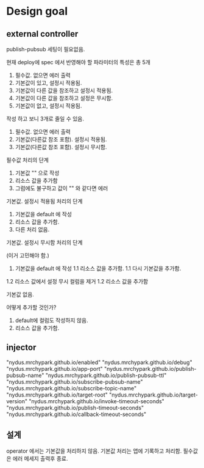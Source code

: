 # Design goal

## external controller

publish-pubsub 세팅이 필요없음.

현재 deploy에 spec 에서 반영해야 할 파라미터의 특성은 총 5개

1. 필수값. 없으면 에러 출력
1. 기본값이 있고, 설정시 적용됨.
1. 기본값이 다른 값을 참조하고 설정시 적용됨.
1. 기본값이 다른 값을 참조하고 설정은 무시함.
1. 기본값이 없고, 설정시 적용됨. 

작성 하고 보니 3개로 줄일 수 있음.

1. 필수값. 없으면 에러 출력
1. 기본값(다른값 참조 포함). 설정시 적용됨.
1. 기본값(다른값 참조 포함). 설정시 무시함.

필수값 처리의 단계

1. 기본값 "" 으로 작성
1. 리소스 값을 추가함
1. 그럼에도 불구하고 값이 "" 와 같다면 에러

기본값. 설정시 적용됨 처리의 단계

1. 기본값을 default 에 작성
1. 리소스 값을 추가함.
1. 다른 처리 없음.

기본값. 설정시 무시함 처리의 단계

(이거 고민해야 함.)

1. 기본값을 default 에 작성
1.1 리소스 값을 추가함.
1.1 다시 기본값을 추가함.

1.2 리소스 값에서 설정 무시 컬럼을 제거
1.2 리소스 값을 추가함


기본값 없음. 

어떻게 추가할 것인가?

1. default에 컬럼도 작성하지 않음.
1. 리소스 값을 추가함.


## injector

"nydus.mrchypark.github.io/enabled"
"nydus.mrchypark.github.io/debug"
"nydus.mrchypark.github.io/app-port"
"nydus.mrchypark.github.io/publish-pubsub-name"
"nydus.mrchypark.github.io/publish-pubsub-ttl"
"nydus.mrchypark.github.io/subscribe-pubsub-name"
"nydus.mrchypark.github.io/subscribe-topic-name"
"nydus.mrchypark.github.io/target-root"
"nydus.mrchypark.github.io/target-version"
"nydus.mrchypark.github.io/invoke-timeout-seconds"
"nydus.mrchypark.github.io/publish-timeout-seconds"
"nydus.mrchypark.github.io/callback-timeout-seconds"

## 설계

operator 에서는 기본값을 처리하지 않음.
기본값 처리는 앱에 기록하고 처리함.
필수값은 에러 메세지 출력후 종료.
